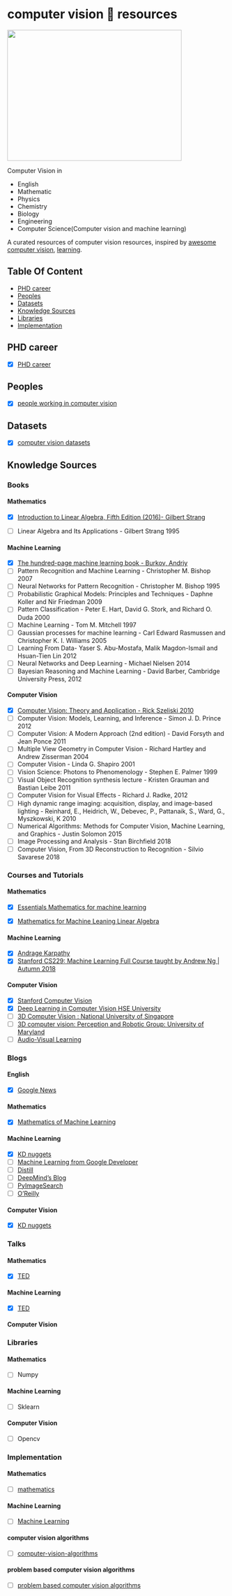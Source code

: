 # computer vision 👀 resources

<img class="zoom" src="https://raw.githubusercontent.com/MadanBaduwal/computer-vision-resources/main/computer_vision_and_intersection.png" width="400" 
     height="300">


Computer Vision in 
* English
* Mathematic 
* Physics
* Chemistry
* Biology
* Engineering
* Computer Science(Computer vision and machine learning)

A curated resources of computer vision resources, inspired by [awesome computer vision](https://github.com/jbhuang0604/awesome-computer-vision), [learning](https://github.com/amitness/learning).

## Table Of Content
- [PHD career](#phd-career)
- [Peoples](#peoples)
- [Datasets](#datasets)
- [Knowledge Sources](#knowledge-sources)
- [Libraries](#libraries)
- [Implementation](#implementation)


## PHD career

- [X] [PHD career](https://github.com/MadanBaduwal/phd-career)


## Peoples

- [X] [people working in computer vision](https://github.com/MadanBaduwal/people-in-computer-vision)


## Datasets

- [X] [computer vision datasets](https://www.computervisiondatasets.ml/)


## Knowledge Sources

### Books

#### Mathematics
- [X] [Introduction to Linear Algebra, Fifth Edition (2016)- Gilbert Strang](https://math.mit.edu/~gs/linearalgebra/)
- [ ] Linear Algebra and Its Applications - Gilbert Strang 1995


#### Machine Learning
- [X] [The hundred-page machine learning book - Burkov, Andriy](https://b-ok.asia/book/3710356/c8880d)
- [ ] Pattern Recognition and Machine Learning - Christopher M. Bishop 2007
- [ ] Neural Networks for Pattern Recognition - Christopher M. Bishop 1995
- [ ] Probabilistic Graphical Models: Principles and Techniques - Daphne Koller and Nir Friedman 2009
- [ ] Pattern Classification - Peter E. Hart, David G. Stork, and Richard O. Duda 2000
- [ ] Machine Learning - Tom M. Mitchell 1997
- [ ] Gaussian processes for machine learning - Carl Edward Rasmussen and Christopher K. I. Williams 2005
- [ ] Learning From Data- Yaser S. Abu-Mostafa, Malik Magdon-Ismail and Hsuan-Tien Lin 2012
- [ ] Neural Networks and Deep Learning - Michael Nielsen 2014
- [ ] Bayesian Reasoning and Machine Learning - David Barber, Cambridge University Press, 2012

#### Computer Vision

- [X] [Computer Vision: Theory and Application - Rick Szeliski 2010](http://szeliski.org/Book/)
- [ ] Computer Vision: Models, Learning, and Inference - Simon J. D. Prince 2012
- [ ] Computer Vision: A Modern Approach (2nd edition) - David Forsyth and Jean Ponce 2011
- [ ] Multiple View Geometry in Computer Vision - Richard Hartley and Andrew Zisserman 2004
- [ ] Computer Vision - Linda G. Shapiro 2001
- [ ] Vision Science: Photons to Phenomenology - Stephen E. Palmer 1999
- [ ] Visual Object Recognition synthesis lecture - Kristen Grauman and Bastian Leibe 2011
- [ ] Computer Vision for Visual Effects - Richard J. Radke, 2012
- [ ] High dynamic range imaging: acquisition, display, and image-based lighting - Reinhard, E., Heidrich, W., Debevec, P., Pattanaik, S., Ward, G., Myszkowski, K 2010
- [ ] Numerical Algorithms: Methods for Computer Vision, Machine Learning, and Graphics - Justin Solomon 2015
- [ ] Image Processing and Analysis - Stan Birchfield 2018
- [ ] Computer Vision, From 3D Reconstruction to Recognition - Silvio Savarese 2018

### Courses and Tutorials

#### Mathematics
- [X] [Essentials Mathematics for machine learning](https://www.youtube.com/results?search_query=mathematics+for+machine+learning+)
- [X] [Mathematics for Machine Leaning Linear Algebra](https://www.youtube.com/watch?v=T73ldK46JqE&list=PLiiljHvN6z1_o1ztXTKWPrShrMrBLo5P3)


#### Machine Learning
- [X] [Andrage Karpathy](https://www.youtube.com/watch?v=VMj-3S1tku0)
- [X] [Stanford CS229: Machine Learning Full Course taught by Andrew Ng | Autumn 2018](https://www.youtube.com/watch?v=jGwO_UgTS7I&list=PLoROMvodv4rMiGQp3WXShtMGgzqpfVfbU)

#### Computer Vision
- [X] [Stanford Computer Vision](https://www.youtube.com/watch?v=vT1JzLTH4G4&list=PLf7L7Kg8_FNxHATtLwDceyh72QQL9pvpQ)
- [X]  [Deep Learning in Computer Vision HSE University]()
- [ ] [3D Computer Vision : National University of Singapore](https://www.youtube.com/watch?v=LAHQ_qIzNGU&list=PLxg0CGqViygP47ERvqHw_v7FVnUovJeaz)
- [ ] [3D computer vision: Perception and Robotic Group: University of Maryland](https://prg.cs.umd.edu/open-positions)
- [ ] [Audio-Visual Learning](https://gewu-lab.github.io/awesome-audiovisual-learning/)

### Blogs

#### English
- [X] [Google News](https://news.google.com/)

#### Mathematics
- [X] [Mathematics of Machine Learning](https://www.tivadardanka.com/blog)

#### Machine Learning
- [X] [KD nuggets](https://www.kdnuggets.com/tag/machine-learning)
- [ ] [Machine Learning from Google Developer](https://developers.google.com/machine-learning/crash-course/ml-intro)
- [ ] [Distill](https://distill.pub/)
- [ ] [DeepMind’s Blog](https://course.elementsofai.com/)
- [ ] [PyImageSearch](https://pyimagesearch.com/blog/)
- [ ] [O’Reilly](https://www.oreilly.com/radar/topics/ai-ml/)

#### Computer Vision
- [X] [KD nuggets](https://www.kdnuggets.com/tag/computer-vision)


### Talks

#### Mathematics
- [X] [TED](https://www.ted.com/talks/marcus_du_sautoy_symmetry_reality_s_riddle?referrer=playlist-math_talks_to_blow_your_mind&autoplay=true)

#### Machine Learning

- [X] [TED](https://www.ted.com/topics/machine+learning)

#### Computer Vision


### Libraries

#### Mathematics
- [ ] Numpy

#### Machine Learning

- [ ] Sklearn

#### Computer Vision
- [ ] Opencv


### Implementation

#### Mathematics
- [ ] [mathematics](https://madanbaduwal.github.io/mathematics/)

#### Machine Learning
- [ ] [Machine Learning](https://github.com/MadanBaduwal/ML-algorithms)

#### computer vision algorithms
- [ ] [computer-vision-algorithms](https://madanbaduwal.github.io/computer-vision-algorithms/categories/)

#### problem based computer vision algorithms 
- [ ] [problem based computer vision algorithms](https://madanbaduwal.github.io/problem-based-computer-vision-algorithms/)


